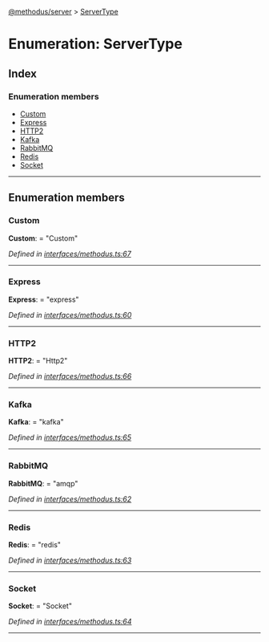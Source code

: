 [@methodus/server](../README.md) > [ServerType](../enums/servertype.md)

# Enumeration: ServerType

## Index

### Enumeration members

* [Custom](servertype.md#custom)
* [Express](servertype.md#express)
* [HTTP2](servertype.md#http2)
* [Kafka](servertype.md#kafka)
* [RabbitMQ](servertype.md#rabbitmq)
* [Redis](servertype.md#redis)
* [Socket](servertype.md#socket)

---

## Enumeration members

<a id="custom"></a>

###  Custom

**Custom**:  = "Custom"

*Defined in [interfaces/methodus.ts:67](https://github.com/nodulusteam/methodus.dev/blob/907fca8/src/interfaces/methodus.ts#L67)*

___
<a id="express"></a>

###  Express

**Express**:  = "express"

*Defined in [interfaces/methodus.ts:60](https://github.com/nodulusteam/methodus.dev/blob/907fca8/src/interfaces/methodus.ts#L60)*

___
<a id="http2"></a>

###  HTTP2

**HTTP2**:  = "Http2"

*Defined in [interfaces/methodus.ts:66](https://github.com/nodulusteam/methodus.dev/blob/907fca8/src/interfaces/methodus.ts#L66)*

___
<a id="kafka"></a>

###  Kafka

**Kafka**:  = "kafka"

*Defined in [interfaces/methodus.ts:65](https://github.com/nodulusteam/methodus.dev/blob/907fca8/src/interfaces/methodus.ts#L65)*

___
<a id="rabbitmq"></a>

###  RabbitMQ

**RabbitMQ**:  = "amqp"

*Defined in [interfaces/methodus.ts:62](https://github.com/nodulusteam/methodus.dev/blob/907fca8/src/interfaces/methodus.ts#L62)*

___
<a id="redis"></a>

###  Redis

**Redis**:  = "redis"

*Defined in [interfaces/methodus.ts:63](https://github.com/nodulusteam/methodus.dev/blob/907fca8/src/interfaces/methodus.ts#L63)*

___
<a id="socket"></a>

###  Socket

**Socket**:  = "Socket"

*Defined in [interfaces/methodus.ts:64](https://github.com/nodulusteam/methodus.dev/blob/907fca8/src/interfaces/methodus.ts#L64)*

___

